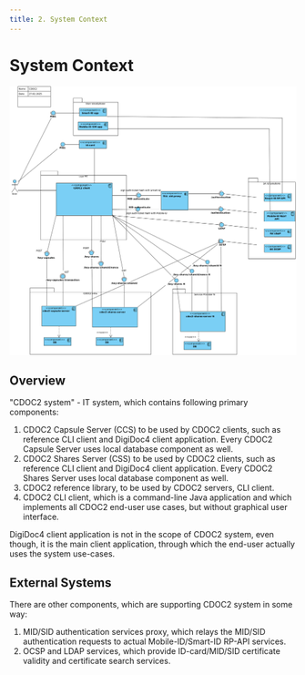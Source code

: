 ```yaml
---
title: 2. System Context
---
```

# System Context

![SID/MID](../../../vp/CDOC2_v2.png)


## Overview

"CDOC2 system" - IT system, which contains following primary components:

1. CDOC2 Capsule Server (CCS) to be used by CDOC2 clients, such as reference CLI client and DigiDoc4 client application. Every CDOC2 Capsule Server uses local database component as well.
2. CDOC2 Shares Server (CSS) to be used by CDOC2 clients, such as reference CLI client and DigiDoc4 client application. Every CDOC2 Shares Server uses local database component as well.
3. CDOC2 reference library, to be used by CDOC2 servers, CLI client.
4. CDOC2 CLI client, which is a command-line Java application and which implements all CDOC2 end-user use cases, but without graphical user interface.

DigiDoc4 client application is not in the scope of CDOC2 system, even though, it is the main client application, through which the end-user actually uses the system use-cases.

## External Systems

There are other components, which are supporting CDOC2 system in some way:

1. MID/SID authentication services proxy, which relays the MID/SID authentication requests to actual Mobile-ID/Smart-ID RP-API services.
2. OCSP and LDAP services, which provide ID-card/MID/SID certificate validity and certificate search services.
